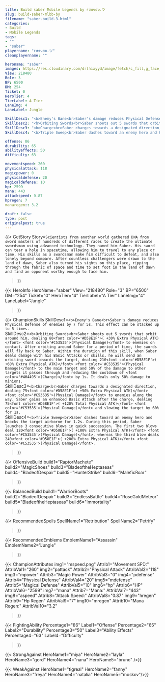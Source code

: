 ```yaml
---
title: Build saber Mobile Legends by ғσячσυ.ツ
slug: build-saber-mlbb-by
filename: "saber-build-3.html"
categories: 
- Build 
- Mobile Legends
tags: 
- ""
- "saber"
playername: "ғσячσυ.ツ"
cleanplayername: ""

heroname: "saber"
images: https://res.cloudinary.com/drlhixyyd/image/fetch/c_fill,g_face,f_auto/https://cdn2-build.mobagenie.my.id/p/images/banner/full/saber.jpg
View: 218480 
Role: 3 
BP: 6500
DM: 254 
Ticket: 0 
HeroTier: 4 
TierLabel: A Tier 
LaneImg: 4
LaneLabel: Jungle 

SkillDesc1: "<b>Enemy's Bane<br>Saber's damage reduces Physical Defense of enemies by 7 for 5s. This effect can be stacked up to 5 times."   
SkillDesc2: "<b>Orbiting Swords<br>Saber shoots out 5 swords that orbit around him, dealing 80<font color='#D58E1F'>( +30% Extra Physical ATK)</font> <font color='#C53535'>(Physical Damage)</font> to enemies on contact. After orbiting around Saber for a period of time, the swords will fly back to Saber. Within the duration of this skill, when Saber deals damage with his Basic Attacks or skills, he will send an orbiting sword towards the target, dealing 210<font color='#D58E1F'>( +60% Extra Physical ATK)</font> <font color='#C53535'>(Physical Damage)</font> to the main target and 50% of the damage to other targets it passes through and reducing the cooldown of <font color='#404495'>(Charge)</font> by 1s. It deals only 50% damage to minions."   
SkillDesc3: "<b>Charge<br>Saber charges towards a designated direction, dealing 75<font color='#D58E1F'>( +50% Extra Physical ATK)</font> <font color='#C53535'>(Physical Damage)</font> to enemies along the way. Saber gains an enhanced Basic Attack after the charge, dealing 75<font color='#D58E1F'>( +120% Total Physical ATK)</font> <font color='#C53535'>(Physical Damage)</font> and slowing the target by 60% for 1s."   
SkillDesc4: "<b>Triple Sweep<br>Saber dashes toward an enemy hero and knocks the target airborne for 1.2s. During this period, Saber launches 3 consecutive blows in quick succession. The first two blows deal 120<font color='#D58E1F'>( +100% Extra Physical ATK)</font> <font color='#C53535'>(Physical Damage)</font>, whereas the third blow deals 240<font color='#D58E1F'>( +200% Extra Physical ATK)</font> <font color='#C53535'>(Physical Damage)</font>."  

offense: 86 
durability: 65 
abilityeffects: 50 
difficulty: 63 

movementspeed: 260
physicalattack: 118
magicpower: 0
physicaldefense: 20
magicaldefense: 10
hp: 2599
mana: 443
attackspeed: 0.87
hpregen: 7
manaregen:: 3.2

draft: false
type: post
originalpost: true
---
```



{{< GetStory 
Story=` Scientists from another world gathered DNA from sword masters of hundreds of different races to create the ultimate swordsman using advanced technology. They named him Saber. His sword can tear a hole in spacetime, allowing him to travel to any place or time. His skills as a swordsman make him difficult to defeat, and also lonely beyond compare. After countless challengers were drawn to the land of dawn, Saber also turned his sights on this place, ripping through the fabric of space and time to set foot in the land of dawn and find an opponent worthy enough to face him. ` 
>}}

{{< HeroInfo 
HeroName="saber" 
View="218480" 
Role="3" 
BP="6500" 
DM="254" 
Ticket="0" 
HeroTier="4" 
TierLabel="A Tier" 
LaneImg="4" 
LaneLabel="Jungle" 
>}}
 
{{< ChampionSkills 
SkillDesc1=`<b>Enemy's Bane<br>Saber's damage reduces Physical Defense of enemies by 7 for 5s. This effect can be stacked up to 5 times.`   
SkillDesc2=`<b>Orbiting Swords<br>Saber shoots out 5 swords that orbit around him, dealing 80<font color='#D58E1F'>( +30% Extra Physical ATK)</font> <font color='#C53535'>(Physical Damage)</font> to enemies on contact. After orbiting around Saber for a period of time, the swords will fly back to Saber. Within the duration of this skill, when Saber deals damage with his Basic Attacks or skills, he will send an orbiting sword towards the target, dealing 210<font color='#D58E1F'>( +60% Extra Physical ATK)</font> <font color='#C53535'>(Physical Damage)</font> to the main target and 50% of the damage to other targets it passes through and reducing the cooldown of <font color='#404495'>(Charge)</font> by 1s. It deals only 50% damage to minions.`   
SkillDesc3=`<b>Charge<br>Saber charges towards a designated direction, dealing 75<font color='#D58E1F'>( +50% Extra Physical ATK)</font> <font color='#C53535'>(Physical Damage)</font> to enemies along the way. Saber gains an enhanced Basic Attack after the charge, dealing 75<font color='#D58E1F'>( +120% Total Physical ATK)</font> <font color='#C53535'>(Physical Damage)</font> and slowing the target by 60% for 1s.`   
SkillDesc4=`<b>Triple Sweep<br>Saber dashes toward an enemy hero and knocks the target airborne for 1.2s. During this period, Saber launches 3 consecutive blows in quick succession. The first two blows deal 120<font color='#D58E1F'>( +100% Extra Physical ATK)</font> <font color='#C53535'>(Physical Damage)</font>, whereas the third blow deals 240<font color='#D58E1F'>( +200% Extra Physical ATK)</font> <font color='#C53535'>(Physical Damage)</font>.`   
>}}

{{< OffensiveBuild 
build1="RaptorMachete"  
build2="MagicShoes" 
build3="BladeoftheHeptaseas" 
build4="BladeofDespair" 
build5="HunterStrike" 
build6="MaleficRoar" 
>}} 

{{< BalancedBuild 
build1="WarriorBoots"  
build2="BladeofDespair" 
build3="EndlessBattle" 
build4="RoseGoldMeteor" 
build5="BladeoftheHeptaseas" 
build6="Immortality" 
>}}


{{< RecommendedSpells 
SpellName1="Retribution" 
SpellName2="Petrify" 
>}}  

{{< RecommendedEmblems 
EmblemName1="Assassin" 
EmblemName2="Jungle" 
>}}   


{{< ChampionAttributes
img1="mspeed.png" Attrib1="Movement SPD:" AttribVal1="260"
img2="pattack" Attrib2="Physical Attack" AttribVal2="118"
img3="mpower" Attrib3="Magic Power" AttribVal3="0"
img4="pdefense" Attrib4="Physical Defense" AttribVal4="20"
img5="mdefense" Attrib5="Magical Defense" AttribVal5="10"
img6="hp" Attrib6="HP" AttribVal6="2599"
img7="mana" Attrib7="Mana:" AttribVal7="443"
img8="aspeed" Attrib8="Attack Speed:" AttribVal8="0.87"
img9="hregen" Attrib9="Hp Regen" AttribVal9="7"
img10="mregen" Attrib10="Mana Regen:" AttribVal10="3.2"
>}}


{{< FightingAbility
Percentage1="86" Label1="Offense"
Percentage2="65" Label2="Durability"
Percentage3="50" Label3="Ability Effects"
Percentage4="63" Label4="Difficulty"
 >}}

{{< StrongAgainst 
HeroName1="miya"
HeroName2="layla"
HeroName3="gord"
HeroName4="nana"
HeroName5="bruno"
/>}}

{{< WeakAgainst
HeroName1="tigreal"
HeroName2="fanny"
HeroName3="freya"
HeroName4="natalia"
HeroName5="moskov"/>}}
